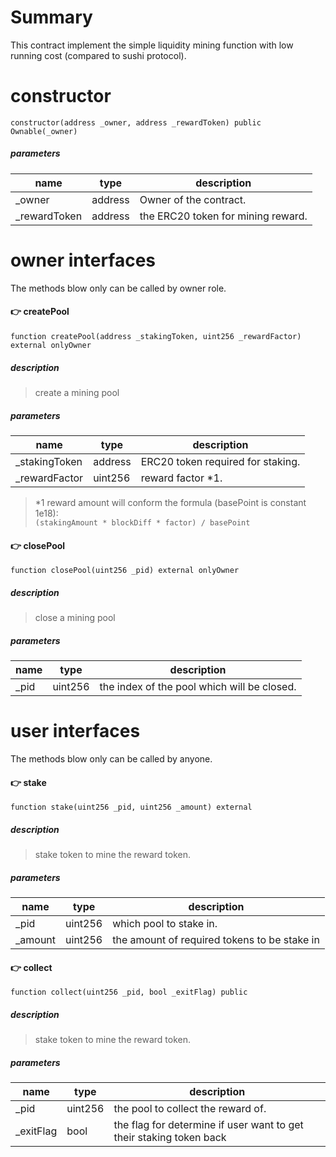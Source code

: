 # Summary

This contract implement the simple liquidity mining function with low running cost (compared to sushi protocol).

# constructor
```
constructor(address _owner, address _rewardToken) public Ownable(_owner) 
```

##### parameters

|  name   | type  | description  |
|  ----  | ----  | ---- |
| _owner  | address | Owner of the contract. |
| _rewardToken  | address | the ERC20 token for mining reward. |

# owner interfaces

The methods blow only can be called by owner role.

#### :point_right: createPool
```
function createPool(address _stakingToken, uint256 _rewardFactor) external onlyOwner
```

##### description
>create a mining pool

##### parameters

|  name   | type  | description  |
|  ----  | ----  | ---- |
| _stakingToken | address | ERC20 token required for staking. |
| _rewardFactor | uint256 | reward factor *1. |


>*1 reward amount will conform the formula (basePoint is constant 1e18):  
```(stakingAmount * blockDiff * factor) / basePoint```


#### :point_right: closePool
```
function closePool(uint256 _pid) external onlyOwner
```

##### description
>close a mining pool

##### parameters

|  name   | type  | description  |
|  ----  | ----  | ---- |
| _pid | uint256 | the index of the pool  which will be closed. |


# user interfaces

The methods blow only can be called by anyone.

#### :point_right: stake
```
function stake(uint256 _pid, uint256 _amount) external
```

##### description
>stake token to mine the reward token.

##### parameters

|  name   | type  | description  |
|  ----  | ----  | ---- |
| _pid | uint256 | which pool to stake in. |
| _amount | uint256 | the amount of required tokens to be stake in |


#### :point_right: collect
```
function collect(uint256 _pid, bool _exitFlag) public
```

##### description
>stake token to mine the reward token.

##### parameters

|  name   | type  | description  |
|  ----  | ----  | ---- |
| _pid | uint256 | the pool to collect the reward of. |
| _exitFlag | bool | the flag for determine if user want to get their staking token back |

